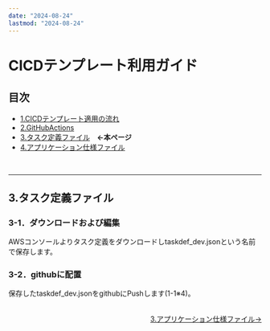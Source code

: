 ```yaml
---
date: "2024-08-24"
lastmod: "2024-08-24"
---
```


# CICDテンプレート利用ガイド
## 目次
- [1.CICDテンプレート適用の流れ](/fluentbit/#1テンプレート適用の流れ)
- [2.GitHubActions](/cicd/actions)
- [3.タスク定義ファイル](/cicd/taskdef)　**←本ページ**
- [4.アプリケーション仕様ファイル](/cicd/appspec)
<br>

---

## 3.タスク定義ファイル
### 3-1．ダウンロードおよび編集  
AWSコンソールよりタスク定義をダウンロードしtaskdef_dev.jsonという名前で保存します。

### 3-2．githubに配置
保存したtaskdef_dev.jsonをgithubにPushします(1-1※4)。


<br>

<!--
<p style="margin-top: 20em"></p>  
-->
<div style="display: flex; justify-content: space-between;">
  <div style="text-align: center;">
  </div>
  <div style="text-align: center;">
　　<a href="/cicd/appspec">3.アプリケーション仕様ファイル→</a>
  </div>
</div>

